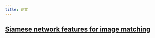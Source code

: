 ```yaml
---
title: 论文
---
```


## [Siamese network features for image matching](https://users.aalto.fi/~kannalj1/publications/icpr2016.pdf)
##
